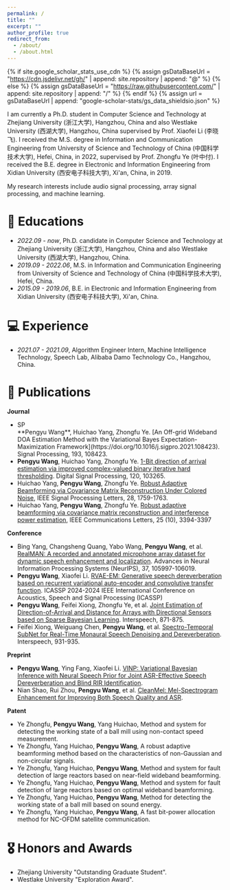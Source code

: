 ```yaml
---
permalink: /
title: ""
excerpt: ""
author_profile: true
redirect_from: 
  - /about/
  - /about.html
---
```


{% if site.google_scholar_stats_use_cdn %}
{% assign gsDataBaseUrl = "https://cdn.jsdelivr.net/gh/" | append: site.repository | append: "@" %}
{% else %}
{% assign gsDataBaseUrl = "https://raw.githubusercontent.com/" | append: site.repository | append: "/" %}
{% endif %}
{% assign url = gsDataBaseUrl | append: "google-scholar-stats/gs_data_shieldsio.json" %}

<span class='anchor' id='about-me'></span>

I am currently a Ph.D. student in Computer Science and Technology at Zhejiang University (浙江大学), Hangzhou, China and also Westlake University (西湖大学), Hangzhou, China supervised by Prof. Xiaofei Li (李晓飞). 
I received the M.S. degree in Information and Communication Engineering from University of Science and Technology of China (中国科学技术大学), Hefei, China, in 2022, supervised by Prof. Zhongfu Ye (叶中付). 
I received the B.E. degree in Electronic and Information Engineering from Xidian University (西安电子科技大学), Xi'an, China, in 2019. 

My research interests include audio signal processing, array signal processing, and machine learning.


# 📖 Educations
- *2022.09 - now*, Ph.D. candidate in Computer Science and Technology at Zhejiang University (浙江大学), Hangzhou, China and also Westlake University (西湖大学), Hangzhou, China.
- *2019.09 - 2022.06*, M.S. in Information and Communication Engineering from University of Science and Technology of China (中国科学技术大学), Hefei, China. 
- *2015.09 - 2019.06*, B.E. in Electronic and Information Engineering from Xidian University (西安电子科技大学), Xi'an, China. 

# 💻 Experience
- *2021.07 - 2021.09*, Algorithm Engineer Intern, Machine Intelligence Technology, Speech Lab, Alibaba Damo Technology Co., Hangzhou, China.

  
# 📝 Publications 

**Journal**

- <div class="badge">SP</div><div class='paper-box-text' markdown="1">**Pengyu Wang**, Huichao Yang, Zhongfu Ye. [An Off-grid Wideband DOA Estimation Method with the Variational Bayes Expectation-Maximization Framework](https://doi.org/10.1016/j.sigpro.2021.108423). Signal Processing, 193, 108423.</div>
- **Pengyu Wang**, Huichao Yang, Zhongfu Ye. [1-Bit direction of arrival estimation via improved complex-valued binary iterative hard thresholding](https://doi.org/10.1016/j.dsp.2021.103265). Digital Signal Processing, 120, 103265.
- Huichao Yang, **Pengyu Wang**, Zhongfu Ye. [Robust Adaptive Beamforming via Covariance Matrix Reconstruction Under Colored Noise](https://doi.org/10.1109/LCOMM.2021.3103208), IEEE Signal Processing Letters, 28, 1759-1763.
- Huichao Yang, **Pengyu Wang**, Zhongfu Ye. [Robust adaptive beamforming via covariance matrix reconstruction and interference power estimation](https://doi.org/10.1109/LSP.2021.3105930), IEEE Communications Letters, 25 (10), 3394-3397



**Conference**

- Bing Yang, Changsheng Quang, Yabo Wang, **Pengyu Wang**, et al. [RealMAN: A recorded and annotated microphone array dataset for dynamic speech enhancement and localization](https://proceedings.neurips.cc/paper_files/paper/2024/file/bf8f6f5b017dc60d0c4e28a7a9a4ee7b-Paper-Datasets_and_Benchmarks_Track.pdf). Advances in Neural Information Processing Systems (NeurIPS), 37, 105997-106019.
- **Pengyu Wang**, Xiaofei Li. [RVAE-EM: Generative speech dereverberation based on recurrent variational auto-encoder and convolutive transfer function](https://doi.org/10.1109/ICASSP48485.2024.10447010). ICASSP 2024-2024 IEEE International Conference on Acoustics, Speech and Signal Processing (ICASSP)
- **Pengyu Wang**, Feifei Xiong, Zhongfu Ye, et al. [Joint Estimation of Direction-of-Arrival and Distance for Arrays with Directional Sensors based on Sparse Bayesian Learning](https://www.isca-archive.org/interspeech_2022/xiong22b_interspeech.pdf). Interspeech, 871-875.
- Feifei Xiong, Weiguang Chen, **Pengyu Wang**, et al. [Spectro-Temporal SubNet for Real-Time Monaural Speech Denoising and Dereverberation](https://www.researchgate.net/profile/Feifei-Xiong/publication/361305762_Spectro-Temporal_SubNet_for_Real-Time_Monaural_Speech_Denoising_and_Dereverberation/links/63f43adcb1704f343f6dc8f6/Spectro-Temporal-SubNet-for-Real-Time-Monaural-Speech-Denoising-and-Dereverberation.pdf). Interspeech, 931-935.

**Preprint**
- **Pengyu Wang**, Ying Fang, Xiaofei Li. [VINP: Variational Bayesian Inference with Neural Speech Prior for Joint ASR-Effective Speech Dereverberation and Blind RIR Identification](https://doi.org/10.48550/arXiv.2502.07205).
- Nian Shao, Rui Zhou, **Pengyu Wang**, et al. [CleanMel: Mel-Spectrogram Enhancement for Improving Both Speech Quality and ASR](https://doi.org/10.48550/arXiv.2502.20040).

**Patent**

- Ye Zhongfu, **Pengyu Wang**, Yang Huichao, Method and system for detecting the working state of a ball mill using non-contact speed measurement.
- Ye Zhongfu, Yang Huichao, **Pengyu Wang**, A robust adaptive beamforming method based on the characteristics of non-Gaussian and non-circular signals.
- Ye Zhongfu, Yang Huichao, **Pengyu Wang**, Method and system for fault detection of large reactors based on near-field wideband beamforming.
- Ye Zhongfu, Yang Huichao, **Pengyu Wang**, Method and system for fault detection of large reactors based on optimal wideband beamforming.
- Ye Zhongfu, Yang Huichao, **Pengyu Wang**, Method for detecting the working state of a ball mill based on sound energy.
- Ye Zhongfu, Yang Huichao, **Pengyu Wang**, A fast bit-power allocation method for NC-OFDM satellite communication.




# 🎖 Honors and Awards
- Zhejiang University "Outstanding Graduate Student".
- Westlake University "Exploration Award".

